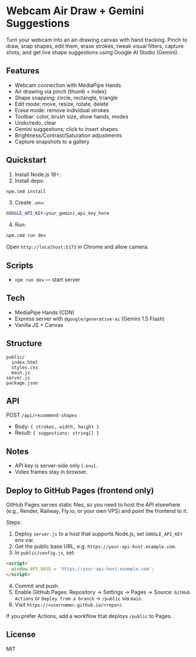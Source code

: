 # Webcam Air Draw + Gemini Suggestions

Turn your webcam into an air-drawing canvas with hand tracking. Pinch to draw, snap shapes, edit them, erase strokes, tweak visual filters, capture shots, and get live shape suggestions using Google AI Studio (Gemini).

## Features
- Webcam connection with MediaPipe Hands
- Air drawing via pinch (thumb + index)
- Shape snapping: circle, rectangle, triangle
- Edit mode: move, resize, rotate, delete
- Erase mode: remove individual strokes
- Toolbar: color, brush size, show hands, modes
- Undo/redo, clear
- Gemini suggestions; click to insert shapes
- Brightness/Contrast/Saturation adjustments
- Capture snapshots to a gallery

## Quickstart
1) Install Node.js 18+.
2) Install deps:
```bash
npm.cmd install
```
3) Create `.env`:
```bash
GOOGLE_API_KEY=your_gemini_api_key_here
```
4) Run:
```bash
npm.cmd run dev
```
Open `http://localhost:5173` in Chrome and allow camera.

## Scripts
- `npm run dev` — start server

## Tech
- MediaPipe Hands (CDN)
- Express server with `@google/generative-ai` (Gemini 1.5 Flash)
- Vanilla JS + Canvas

## Structure
```
public/
  index.html
  styles.css
  main.js
server.js
package.json
```

## API
POST `/api/recommend-shapes`
- Body: `{ strokes, width, height }`
- Result: `{ suggestions: string[] }`

## Notes
- API key is server-side only (`.env`).
- Video frames stay in browser.

## Deploy to GitHub Pages (frontend only)
GitHub Pages serves static files, so you need to host the API elsewhere (e.g., Render, Railway, Fly.io, or your own VPS) and point the frontend to it.

Steps:
1) Deploy `server.js` to a host that supports Node.js, set `GOOGLE_API_KEY` env var.
2) Get the public base URL, e.g. `https://your-api-host.example.com`.
3) In `public/config.js`, set:
```html
<script>
  window.API_BASE = 'https://your-api-host.example.com';
</script>
```
4) Commit and push.
5) Enable GitHub Pages: Repository → Settings → Pages → Source: `GitHub Actions` or `Deploy from a branch` → `/public` via `main`.
6) Visit `https://<username>.github.io/<repo>/`.

If you prefer Actions, add a workflow that deploys `/public` to Pages.

## License
MIT
